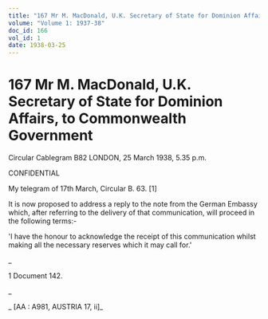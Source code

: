 ```yaml
---
title: "167 Mr M. MacDonald, U.K. Secretary of State for Dominion Affairs, to Commonwealth Government"
volume: "Volume 1: 1937-38"
doc_id: 166
vol_id: 1
date: 1938-03-25
---
```


# 167 Mr M. MacDonald, U.K. Secretary of State for Dominion Affairs, to Commonwealth Government

Circular Cablegram B82 LONDON, 25 March 1938, 5.35 p.m.

CONFIDENTIAL

My telegram of 17th March, Circular B. 63. [1]

It is now proposed to address a reply to the note from the German Embassy which, after referring to the delivery of that communication, will proceed in the following terms:-

'I have the honour to acknowledge the receipt of this communication whilst making all the necessary reserves which it may call for.'

_

1 Document 142.

_

_ [AA : A981, AUSTRIA 17, ii]_
